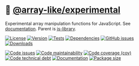 :nut_and_bolt: [@array-like/experimental](https://array-like.github.io/experimental)
==

Experimental array manipulation functions for JavaScript.
See [documentation](https://array-like.github.io/experimental).
Parent is [js-library](https://github.com/make-github-pseudonymous-again/js-library).

[![License](https://img.shields.io/github/license/array-like/experimental.svg)](https://raw.githubusercontent.com/array-like/experimental/main/LICENSE)
[![Version](https://img.shields.io/npm/v/@array-like/experimental.svg)](https://www.npmjs.org/package/@array-like/experimental)
[![Tests](https://img.shields.io/github/workflow/status/array-like/experimental/ci:cover?event=push&label=tests)](https://github.com/array-like/experimental/actions/workflows/ci:cover.yml?query=branch:main)
[![Dependencies](https://img.shields.io/librariesio/github/array-like/experimental.svg)](https://github.com/array-like/experimental/network/dependencies)
[![GitHub issues](https://img.shields.io/github/issues/array-like/experimental.svg)](https://github.com/array-like/experimental/issues)
[![Downloads](https://img.shields.io/npm/dm/@array-like/experimental.svg)](https://www.npmjs.org/package/@array-like/experimental)

[![Code issues](https://img.shields.io/codeclimate/issues/array-like/experimental.svg)](https://codeclimate.com/github/array-like/experimental/issues)
[![Code maintainability](https://img.shields.io/codeclimate/maintainability/array-like/experimental.svg)](https://codeclimate.com/github/array-like/experimental/trends/churn)
[![Code coverage (cov)](https://img.shields.io/codecov/c/gh/array-like/experimental/main.svg)](https://codecov.io/gh/array-like/experimental)
[![Code technical debt](https://img.shields.io/codeclimate/tech-debt/array-like/experimental.svg)](https://codeclimate.com/github/array-like/experimental/trends/technical_debt)
[![Documentation](https://array-like.github.io/experimental/badge.svg)](https://array-like.github.io/experimental/source.html)
[![Package size](https://img.shields.io/bundlephobia/minzip/@array-like/experimental)](https://bundlephobia.com/result?p=@array-like/experimental)
